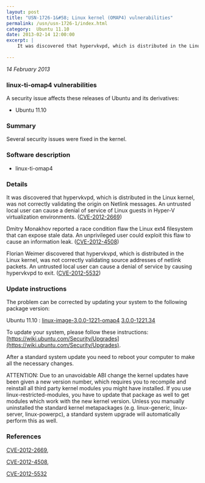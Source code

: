 ```yaml
---
layout: post
title: "USN-1726-1&#58; Linux kernel (OMAP4) vulnerabilities"
permalink: /usn/usn-1726-1/index.html
category:  Ubuntu 11.10
date: 2013-02-14 12:00:00
excerpt: |
    It was discovered that hypervkvpd, which is distributed in the Linux kernel, was not correctly validating the origin on Netlink messages. An untrusted local user can cause a denial of service of Linux guests in Hyper-V virtualization environments. ([CVE-2012-2669](http://people.ubuntu.com/~ubuntu-security/cve/CVE-2012-2669))
    
--- 
```

 
 

*14 February 2013*

### linux-ti-omap4 vulnerabilities

A security issue affects these releases of Ubuntu and its derivatives:

* Ubuntu 11.10

### Summary

Several security issues were fixed in the kernel. 

### Software description

* linux-ti-omap4 

### Details

It was discovered that hypervkvpd, which is distributed in the Linux kernel, was not correctly validating the origin on Netlink messages. An untrusted local user can cause a denial of service of Linux guests in Hyper-V virtualization environments. ([CVE-2012-2669](http://people.ubuntu.com/~ubuntu-security/cve/CVE-2012-2669))

Dmitry Monakhov reported a race condition flaw the Linux ext4 filesystem that can expose stale data. An unprivileged user could exploit this flaw to cause an information leak. ([CVE-2012-4508](http://people.ubuntu.com/~ubuntu-security/cve/CVE-2012-4508))

Florian Weimer discovered that hypervkvpd, which is distributed in the Linux kernel, was not correctly validating source addresses of netlink packets. An untrusted local user can cause a denial of service by causing hypervkvpd to exit. ([CVE-2012-5532](http://people.ubuntu.com/~ubuntu-security/cve/CVE-2012-5532)) 

### Update instructions

The problem can be corrected by updating your system to the following package version:

Ubuntu 11.10
 : [linux-image-3.0.0-1221-omap4](https://launchpad.net/ubuntu/+source/linux-ti-omap4) <span> [3.0.0-1221.34](https://launchpad.net/ubuntu/+source/linux-ti-omap4/3.0.0-1221.34) </span> 

To update your system, please follow these instructions: [https://wiki.ubuntu.com/Security/Upgrades](https://wiki.ubuntu.com/Security/Upgrades).

After a standard system update you need to reboot your computer to make all the necessary changes.

ATTENTION: Due to an unavoidable ABI change the kernel updates have been given a new version number, which requires you to recompile and reinstall all third party kernel modules you might have installed. If you use linux-restricted-modules, you have to update that package as well to get modules which work with the new kernel version. Unless you manually uninstalled the standard kernel metapackages (e.g. linux-generic, linux-server, linux-powerpc), a standard system upgrade will automatically perform this as well. 

### References

 
 [CVE-2012-2669](http://people.ubuntu.com/~ubuntu-security/cve/CVE-2012-2669), 

 [CVE-2012-4508](http://people.ubuntu.com/~ubuntu-security/cve/CVE-2012-4508), 

 [CVE-2012-5532](http://people.ubuntu.com/~ubuntu-security/cve/CVE-2012-5532)
 

